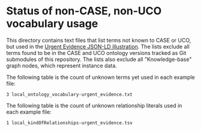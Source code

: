 # Status of non-CASE, non-UCO vocabulary usage

This directory contains text files that list terms not known to CASE or UCO, but used in the [Urgent Evidence JSON-LD illustration](https://caseontology.org/examples/urgent_evidence/).  The lists exclude all terms found to be in the CASE and UCO ontology versions tracked as Git submodules of this repository.  The lists also exclude all "Knowledge-base" graph nodes, which represent instance data.

The following table is the count of unknown terms yet used in each example file:

```
3 local_ontology_vocabulary-urgent_evidence.txt
```

The following table is the count of unknown relationship literals used in each example file:

```
1 local_kindOfRelationships-urgent_evidence.tsv
```
